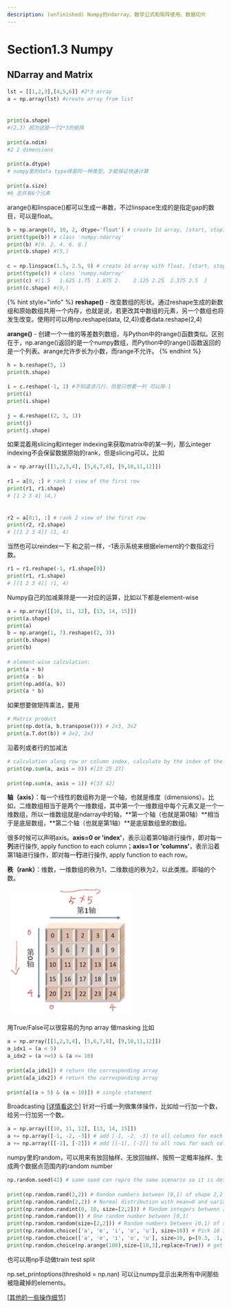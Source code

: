 ```yaml
---
description: (unfinished) Numpy的ndarray、数学公式和矩阵使用、数据切片
---
```


# Section1.3 Numpy

## NDarray and Matrix

```python
lst = [[1,2,3],[4,5,6]] #2*3 array
a = np.array(lst) #create array from list


print(a.shape)
#(2,3) 因为这是一个2*3的矩阵

print(a.ndim)
#2 2 dimensions

print(a.dtype)
# numpy里的data type得是同一种类型，才能保证快速计算

print(a.size)
#6 总共有6个元素 
```

arange\(\)和linspace\(\)都可以生成一串数，不过linspace生成的是指定gap的数目，可以是float。

```python
b = np.arange(0, 10, 2, dtype='float') # create 1d array, [start, stop)
print(type(b)) # class 'numpy.ndarray'
print(b) #[0. 2. 4. 6. 8.]
print(b.shape) #(5,)

c = np.linspace(1.5, 2.5, 9) # create 1d array with float, [start, stop]
print(type(c)) # class 'numpy.ndarray'
print(c) #[1.5   1.625 1.75  1.875 2.    2.125 2.25  2.375 2.5  ]
print(c.shape) #(9,)
```

{% hint style="info" %}
**reshape\(\)** - 改变数组的形状。通过reshape生成的新数组和原始数组共用一个内存，也就是说，若更改其中数组的元素，另一个数组也将发生改变。使用时可以用np.reshape\(data, \(2,4\)\)或者data.reshape\(2,4\)

**arange\(\)** - 创建一个一维的等差数列数组，与Python中的range\(\)函数类似。区别在于，np.arange\(\)返回的是一个numpy数组，而Python中的range\(\)函数返回的是一个列表。arange允许步长为小数，而range不允许。
{% endhint %}

```python
h = b.reshape(5, 1)
print(h.shape)

i = c.reshape(-1, 1) #不知道该几行，但是只想要一列 可以用-1
print(i)
print(i.shape)

j = d.reshape((2, 3, 1))
print(j)
print(j.shape)
```

如果混着用slicing和integer indexing来获取matrix中的某一列，那么integer indexing不会保留数据原始的rank，但是slicing可以，比如

```python
a = np.array([[1,2,3,4], [5,6,7,8], [9,10,11,12]])

r1 = a[0, :] # rank 1 view of the first row
print(r1, r1.shape)
# [1 2 3 4] (4,)


r2 = a[0:1, :] # rank 2 view of the first row 
print(r2, r2.shape)
# [[1 2 3 4]] (1, 4)
```

当然也可以reindex一下 和之前一样，-1表示系统来根据element的个数指定行数。

```python
r1 = r1.reshape(-1, r1.shape[0])
print(r1, r1.shape)
# [[1 2 3 4]] (1, 4)
```

Numpy自己的加减乘除是一一对应的运算，比如以下都是element-wise

```python
a = np.array([[10, 11, 12], [13, 14, 15]])
print(a.shape)
print(a)
b = np.arange(1, 7).reshape((2, 3))
print(b.shape)
print(b)

# element-wise calculation:
print(a + b)
print(a - b)
print(np.add(a, b))
print(a * b)
```

如果想要做矩阵乘法，要用

```python
# Matrix product
print(np.dot(a, b.transpose())) # 2x3, 3x2
print(a.T.dot(b)) # 3x2, 2x3
```

沿着列或者行的加减法

```python
# calculation along row or column index, calculate by the index of the axis which is set
print(np.sum(a, axis = 0)) #[23 25 27]

print(np.sum(a, axis = 1)) #[33 42]
```

**轴（axis）**：每一个线性的数组称为是一个轴，也就是维度（dimensions）。比如，二维数组相当于是两个一维数组，其中第一个一维数组中每个元素又是一个一维数组，所以一维数组就是ndarray中的轴，**第一个轴（也就是第0轴）**相当于是底层数组，**第二个轴（也就是第1轴）**是底层数组里的数组。

很多时候可以声明axis。**axis=0 or 'index'**，表示沿着第0轴进行操作，即对每一**列**进行操作, apply function to each column；**axis=1 or 'columns'**，表示沿着第1轴进行操作，即对每一**行**进行操作, apply function to each row。

**秩（rank）**：维数，一维数组的秩为1，二维数组的秩为2，以此类推。即轴的个数。

![](../.gitbook/assets/image%20%284%29.png)

用True/False可以很容易的为np array 做masking 比如

```python
a = np.array([[1,2,3,4], [5,6,7,8], [9,10,11,12]])
a_idx1 = (a < 5)
a_idx2 = (a >=5) & (a <= 10) 

print(a[a_idx1]) # return the corresponding array
print(a[a_idx2]) # return the corresponding array

print(a[(a > 5) & (a < 10)]) # single statement
```

Broadcasting \[[详情看这个](https://docs.scipy.org/doc/numpy-1.15.0/user/basics.broadcasting.html)\]  针对一行或一列做集体操作，比如给一行加一个数，给另一行加另一个数。

```python
a = np.array([[10, 11, 12], [13, 14, 15]])
a += np.array([-1, -2, -3]) # add [-1, -2, -3] to all columns for each row
a += np.array([[-1], [-2]]) # add [[-1], [-2]] to all rows for each column
```

numpy里的random，可以用来有放回抽样、无放回抽样、按照一定概率抽样、生成两个数据点范围内的random number

```python
np.random.seed(42) # same seed can repro the same scenario so it is deterministic

print(np.random.rand(2,2)) # Random numbers between [0,1) of shape 2,2
print(np.random.randn(2,2)) # Normal distribution with mean=0 and variance=1 of shape 2,2
print(np.random.randint(0, 10, size=[2,2])) # Random integers between [0, 10) of shape 2,2
print(np.random.random()) # One random number between [0,1)
print(np.random.random(size=[2,2])) # Random numbers between [0,1) of shape 2,2
print(np.random.choice(['a', 'e', 'i', 'o', 'u'], size=10)) # Pick 10 items from a given list, with equal probability
print(np.random.choice(['a', 'e', 'i', 'o', 'u'], size=10, p=[0.3, .1, 0.1, 0.4, 0.1])) # Pick 10 items from a given list with a predefined probability 'p'
print(np.random.choice(np.arange(100),size=[10,3],replace=True)) # get 10x3 random samples from [0-99] with replacement 
```

也可以用np手动做train test split

np.set\_printoptions\(threshold = np.nan\) 可以让numpy显示出来所有中间那些被隐藏掉的elements。

\[[其他的一些操作细节](http://blog.sciencenet.cn/blog-3031432-1064033.html)\]



  


